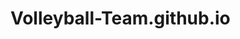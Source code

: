 # Volleyball-Team.github.io<!DOCTYPE html>
<html>

<head>
	<meta charset="UTF-8" />
    <meta name="viewport" content="width=device-width, initial-scale=1.0" />
    <meta http-equiv="X-UA-Compatible" content="ie=edge" />
    <title>Simple House - Contact Page</title>
    <link href="https://fonts.googleapis.com/css?family=Open+Sans:300,400" rel="stylesheet" />
    <link href="css/all.min.css" rel="stylesheet" />
	<link href="css/templatemo-style.css" rel="stylesheet" />
</head>
<!--

Simple House

https://templatemo.com/tm-539-simple-house

-->
<body>
    
    
    <style>
        body{
            background-color:lightgray;
        }
        .button {
            display: inline-block;
            border-radius: 4px;
            background-color: darkcyan;
            border: none;
            color: #FFFFFF;
            text-align: center;
            font-size:28px;
            padding: 20px;
            width: 270px;
            transition: all 0.5s;
            cursor: pointer;
            marign: 5px;
        }
        .button span{
            coursor: pointer;
            display: inline-block;
            position: relative;
            transition: 0,5s;
        }
        .button span:after{
            content: "  >";
            position: absolute;
            opacity: 0;
            top: 0;
            right: -20px;
            transition: 0.5s;
        }
        .button:hover span{
            padding-right: 25px;
        }
        .button:hover span:after{
            opacity: 1;
            right: 0;
        }
        .buttom {
   
      background-color: gray; /* Green */
    border: none;
    color: white;
    padding: 20px 115px;
    text-align: center;
    border-radius: 4px;
    text-decoration: none;
    display: inline-block;
    font-size: 16px;
    margin: 4px 2px;
    cursor: pointer;
    -webkit-transition-duration: 0.4s; /* Safari */
    transition-duration: 0.4s;
}

.buttom1 {
    box-shadow: 0 8px 16px 0 rgba(0,0,0,0.2), 0 6px 20px 0 rgba(0,0,0,0.19);
}

.buttom2:hover {
    box-shadow: 0 12px 16px 0 rgba(0,0,0,0.24),0 17px 50px 0 rgba(0,0,0,0.19);
}
        
        .buttom3 {
            background-color:  darkcyan;
             
        }
        
         
       .x-model {
    animation: 5s spin linear infinite;
  }

  @keyframes spin {
    to {
      transform: rotateY(1turn);
    }
  }
    </style>
    <x-model src="3D.glb"></x-model>
    
   
    <button class="button" style="vertical-align:middle"><span>3D Model    </span></button>
    <a href="file:///C:/Users/aqqqq/Documents/Website%202/Introduction.html" class="buttom buttom2"> Introduction</a>
<a href="file:///C:/Users/aqqqq/Documents/Website%202/Pictures.html" class="buttom buttom2">Pictures</a>
<a href="file:///C:/Users/aqqqq/Documents/Website%202/Video.html" class="buttom buttom2">Video</a>
<a href="https://df-eng-png.github.io/#" class="buttom buttom2">Jion us!</a>
   
   

						<div class="container">
                           <img src="volleyball.jpg" alt="snow" style="width:100%", class="center">
                            
   

							<div class="tm-site-text-box">
								
							</div>
						</div>
   
						<nav class="col-md-6 col-12 tm-nav">
							<ul class="tm-nav-ul">
								
							</ul>
						</nav>	
					</div>
				</div>
			</div>
		</div>

	<h2>If you want to join us, you can send an email to Ms.Shannon. </h2>
			 <h2>To contact us:</h2>
<form action= "mailto: shannon.sarah@sinocanada.ca" method="post" enctype=“"text/plain" >
    
  <a href="mailto: shannon.sarah@sinocanada.ca" class="buttom buttom3">Ms. Shannon</a>
   
     
 
       </form>
					
							</div>
						</div>
					</div>
				</div>
			</div>
            

		</footer>
	</div>
	
	</script>
</body>
</html>
